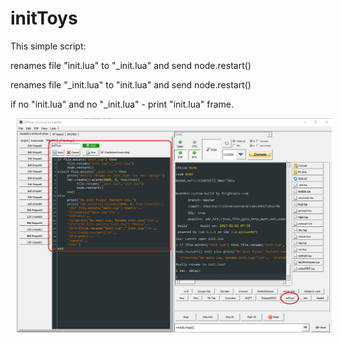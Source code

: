 # initToys

This simple script:

renames file "init.lua" to "_init.lua" and send node.restart()

renames file "_init.lua" to "init.lua" and send node.restart()

if no "init.lua" and no "_init.lua" - print "init.lua" frame.

<img src="initToysESP.jpg" hspace='10'/>